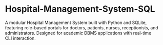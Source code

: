 # Hospital-Management-System-SQL
A modular Hospital Management System built with Python and SQLite, featuring role-based portals for doctors, patients, nurses, receptionists, and administrators. Designed for academic DBMS applications with real-time CLI interaction.
